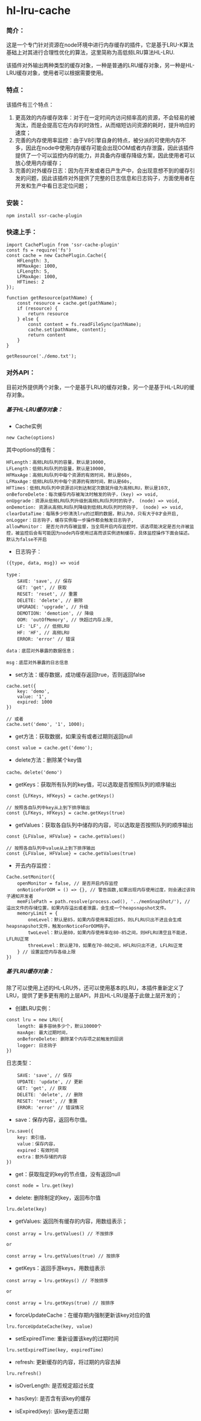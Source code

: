 # hl-lru-cache

### 简介：
这是一个专门针对资源在node环境中进行内存缓存的插件，它是基于LRU-K算法基础上对其进行合理性优化的算法，这里简称为高低频LRU算法HL-LRU.

该插件对外输出两种类型的缓存对象，一种是普通的LRU缓存对象，另一种是HL-LRU缓存对象，使用者可以根据需要使用。


### 特点：
该插件有三个特点：
1. 更高效的内存缓存效率：对于在一定时间内访问频率高的资源，不会轻易的被淘汰，而是会提高它在内存的时效性，从而缩短访问资源的耗时，提升响应的速度；
2. 完善的内存使用率监控：由于V8引擎自身的特点，被分派的可使用内存不多，因此在node中使用内存缓存可能会出现OOM或者内存泄露，因此该插件提供了一个可以监控内存的能力，并具备内存缓存降级方案，因此使用者可以放心使用内存缓存；
3. 完善的对外缓存日志：因为在开发或者日产生产中，会出现意想不到的缓存引发的问题，因此该插件对外提供了完整的日志信息和日志钩子，方面使用者在开发和生产中看日志定位问题；


### 安装：

```
npm install ssr-cache-plugin
```


### 快速上手：

```
import CachePlugin from 'ssr-cache-plugin'
const fs = require('fs')
const cache = new CachePlugin.Cache({
    HFLength: 3,
    HFMaxAge: 1000,
    LFLength: 5,
    LFMaxAge: 1000,
    HFTimes: 2
});

function getResource(pathName) {
    const resource = cache.get(pathName);
    if (resource) {
        return resource
    } else {
        const content = fs.readFileSync(pathName);
        cache.set(pathName, content);
        return content
    }
}

getResource('./demo.txt');
```



### 对外API：

目前对外提供两个对象，一个是基于LRU的缓存对象，另一个是基于HL-LRU的缓存对象。

##### 基于HL-LRU缓存对象：

- Cache实例


```
new Cache(options)
```

其中options的值有：

```
HFLength：高频LRU队列的容量，默认是10000,
LFLength：低频LRU队列的容量，默认是10000,
HFMaxAge：高频LRU队列中每个资源的有效时间，默认是60s,
LFMaxAge：低频LRU队列中每个资源的有效时间，默认是60s,
HFTimes：低频LRU队列中资源访问到达制定次数就升级为高频LRU，默认是10次,
onBeforeDelete：每次缓存内存被淘汰时触发的钩子，(key) => void,
onUpgrade：资源从低频LRU队列升级到高频LRU队列时的钩子， (node) => void,
onDemotion: 资源从高频LRU队列降级到低频LRU队列时的钩子， (node) => void,
clearDataTime：每隔多少秒清洗lru的过期的数据，默认为0，只有大于0才会开启,
onLogger：日志钩子，缓存实例每一步操作都会触发日志钩子,
allowMonitor： 是否允许内存被监督，当全局开启内存监控时，该选项能决定是否允许被监控，被监控后会有可能因为node内存使用过高而该实例进制缓存，具体监控操作下面会描述。默认为false不开启
```

- 日志钩子：

```
({type, data, msg}) => void

type：
    SAVE: 'save', // 保存
    GET: 'get', // 获取
    RESET: 'reset', // 重置
    DELETE: 'delete', // 删除
    UPGRADE: 'upgrade', // 升级
    DEMOTION: 'demotion', // 降级
    OOM: 'outOfMemory', // 快超过内存上限,
    LF: 'LF', // 低频LRU
    HF: 'HF', // 高频LRU
    ERROR: 'error' // 错误
    
data：底层对外暴露的数据信息；

msg：底层对外暴露的日志信息
```

- set方法：缓存数据，成功缓存返回true，否则返回false

```
cache.set({
    key: 'demo',
    value: '1',
    expired: 1000
})

// 或者
cache.set('demo', '1', 1000);
```


- get方法：获取数据，如果没有或者过期则返回null

```
const value = cache.get('demo');
```


- delete方法：删除某个key值

```
cache。delete('demo')
```

- getKeys：获取所有队列的key值，可以选取是否按照队列的顺序输出

```
const {LFKeys, HFKeys} = cache.getKeys()

// 按照各自队列中key从上到下排序输出
const {LFKeys, HFKeys} = cache.getKeys(true)
```


- getValues：获取各自队列中储存的内容，可以选取是否按照队列的顺序输出

```
const {LFValue, HFValue} = cache.getValues()

// 按照各自队列中value从上到下排序输出
const {LFValue, HFValue} = cache.getValues(true)
```

- 开去内存监控：

```
Cache.setMonitor({
    openMonitor = false, // 是否开启内存监控
    onNoticeForOOM = () => {}, // 警告函数,如果出现内存使用过度，则会通过该钩子通知开发者
    memFilePath = path.resolve(process.cwd(), '../memSnapShot/'), // 溢出文件的存储位置，如果内存溢出或者泄露，会生成一个heapsnapshot文件。
    memoryLimit = {
        oneLevel：默认是85，如果内存使用率超过85，则LFLRU只出不进且会生成heapsnapshot文件，触发onNoticeForOOM钩子。
        twoLevel：默认是80，如果内存使用率在80-85之间，则HFLRU清空且不能进，LFLRU正常
        threeLevel：默认是70，如果在70-80之间，HFLRU只出不进, LFLRU正常
    } // 设置监控内存各级上限
})
```

##### 基于LRU缓存对象：
除了可以使用上述的HL-LRU外，还可以使用基本的LRU，本插件重新定义了LRU，提供了更多更有用的上层API，并且HL-LRU是基于此做上层开发的；

- 创建LRU实例：

```
const lru = new LRU({
    length: 最多容纳多少个，默认10000个
    maxAge: 最大过期时间，
    onBeforeDelete: 删除某个内存项之前触发的回调
    logger: 日志钩子
})
```

日志类型：

```
    SAVE: 'save', // 保存
    UPDATE: 'update', // 更新
    GET: 'get', // 获取
    DELETE: 'delete', // 删除
    RESET: 'reset', // 重置
    ERROR: 'error' // 错误情况
```
- save：保存内容，返回布尔值。

```
lru.save({
    key: 索引值，
    value：保存内容，
    expired：有效时间
    extra：额外存储的内容
})
```

- get：获取指定的key的节点值，没有返回null

```
const node = lru.get(key)
```

- delete: 删除制定的key，返回布尔值

```
lru.delete(key)
```

- getValues: 返回所有缓存的内容，用数组表示；

```
const array = lru.getValues() // 不按排序

or

const array = lru.getValues(true) // 按排序
```

- getKeys：返回手游keys，用数组表示

```
const array = lru.getKeys() // 不按排序

or

const array = lru.getKeys(true) // 按排序
```

- forceUpdateCache：在缓存期内强制更新该key对应的值

```
lru.forceUpdateCache(key, value)
```
- setExpiredTime: 重新设置该key的过期时间

```
lru.setExpiredTime(key, expiredTime)
```

- refresh: 更新缓存的内容，将过期的内容去掉

```
lru.refresh()
```

- isOverLength: 是否规定超过长度

- has(key): 是否含有该key的缓存

- isExpired(key): 该key是否过期